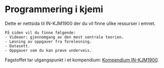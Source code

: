 # Programmering i kjemi

Dette er nettsida til IN-KJM1900 der du vil finne ulike ressurser i emnet.

```{admonition} Innhold
På siden vil du finne følgende:
- Videoer: gjennomgang av den mest sentrale teorien.
- Løsning av oppgaver fra forelesning.
- Datasett.
- Oppgaver som du kan prøve underveis.
```

Fagstoffet tar utgangspunkt i et kompendium: [Kompendium IN-KJM1900](https://www.uio.no/studier/emner/matnat/ifi/IN-KJM1900/h20/pensumliste/kompendium_kjm1900%282%29.pdf).
